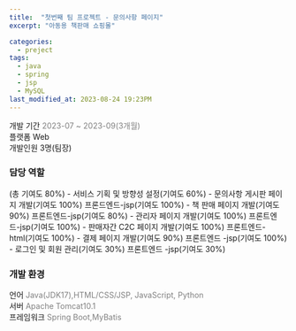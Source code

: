 ```yaml
---
title:  "첫번째 팀 프로젝트 - 문의사항 페이지"
excerpt: "아동용 책판매 쇼핑몰"

categories:
  - preject
tags:
  - java
  - spring
  - jsp
  - MySQL
last_modified_at: 2023-08-24 19:23PM
---
```

<div>개발 기간       <a style="color:gray"> 2023-07 ~ 2023-09(3개월)</a></div>
<div>플랫폼           Web</div>
<div>개발인원        3명(팀장)</div>

<h3>담당 역할</h3>(총 기여도 80%)
- 서비스 기획 및 방향성 설정(기여도 60%)
- 문의사항 게시판 페이지 개발(기여도 100%) 프론드엔드-jsp(기여도 100%)
- 책 판매 페이지 개발(기여도 90%) 프론트엔드-jsp(기여도 80%)
- 관리자 페이지 개발(기여도 100%) 프론트엔드-jsp(기여도 100%)
- 판매자간 C2C 페이지 개발(기여도 100%) 프론트엔드-html(기여도 100%)
- 결제 페이지 개발(기여도 90%) 프론트엔드 -jsp(기여도 100%)
- 로그인 및 회원 관리(기여도 30%) 프론트엔드 -jsp(기여도 30%)

<h3>개발 환경</h3>
<div>언어              <a style="color:gray">Java(JDK17),HTML/CSS/JSP, JavaScript, Python</a></div>
<div>서버                 <a style="color:gray">Apache Tomcat10.1</a></div>
<div>프레임워크        <a style="color:gray">Spring Boot,MyBatis</a></div>

    